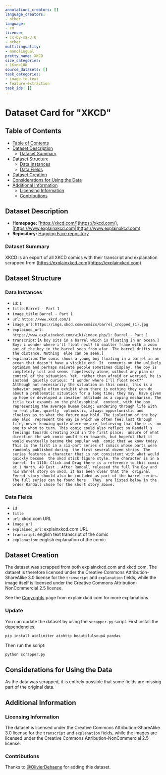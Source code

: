 ```yaml
---
annotations_creators: []
language_creators:
- other
language:
- en
license:
- cc-by-sa-3.0
- other
multilinguality:
- monolingual
pretty_name: XKCD
size_categories:
- 1K<n<10K
source_datasets: []
task_categories:
- image-to-text
- feature-extraction
task_ids: []
---
```


# Dataset Card for "XKCD"

## Table of Contents
- [Table of Contents](#table-of-contents)
- [Dataset Description](#dataset-description)
  - [Dataset Summary](#dataset-summary)
- [Dataset Structure](#dataset-structure)
  - [Data Instances](#data-instances)
  - [Data Fields](#data-fields)
- [Dataset Creation](#dataset-creation)
- [Considerations for Using the Data](#considerations-for-using-the-data)
- [Additional Information](#additional-information)
  - [Licensing Information](#licensing-information)
  - [Contributions](#contributions)

## Dataset Description

- **Homepage:** [https://xkcd.com/](https://xkcd.com/), [https://www.explainxkcd.com](https://www.explainxkcd.com)
- **Repository:** [Hugging Face repository](https://huggingface.co/datasets/olivierdehaene/xkcd/tree/main)

### Dataset Summary

XKCD is an export of all XKCD comics with their transcript and explanation scrapped from 
[https://explainxkcd.com](https://explainxkcd.com).

## Dataset Structure

### Data Instances

- `id`: `1`
- `title`: `Barrel - Part 1`
- `image_title`: `Barrel - Part 1`
- `url`: `https://www.xkcd.com/1`
- `image_url`: `https://imgs.xkcd.com/comics/barrel_cropped_(1).jpg`
- `explained_url`: `https://www.explainxkcd.com/wiki/index.php/1:_Barrel_-_Part_1`
- `transcript`: `[A boy sits in a barrel which is floating in an ocean.] Boy: i wonder where i'll float next?
[A smaller frame with a zoom out of the boy in the barrel seen from afar. The barrel drifts into the distance. Nothing 
else can be seen.]`
- `explanation`: `The comic shows a young boy floating in a barrel in an ocean that doesn't have a visible end. It 
comments on the unlikely optimism and perhaps naïveté people sometimes display. The boy is completely lost and seems 
hopelessly alone, without any plan or control of the situation. Yet, rather than afraid or worried, he is instead 
quietly curious: "I wonder where I'll float next?" Although not necessarily the situation in this comic, this is a 
behavior people often exhibit when there is nothing they can do about a problematic situation for a long time; they may 
have given up hope or developed a cavalier attitude as a coping mechanism. The title text expands on the philosophical 
content, with the boy representing the average human being: wandering through life with no real plan, quietly 
optimistic, always opportunistic and clueless as to what the future may hold. The isolation of the boy may also 
represent the way in which we often feel lost through life, never knowing quite where we are, believing that there is 
no one to whom to turn. This comic could also reflect on Randall's feelings towards creating xkcd in the first place; 
unsure of what direction the web comic would turn towards, but hopeful that it would eventually become the popular web 
comic that we know today. This is the first in a six-part series of comics whose parts were randomly published during 
the first several dozen strips. The series features a character that is not consistent with what would quickly become 
the xkcd stick figure style. The character is in a barrel. In 1110: Click and Drag there is a reference to this comic 
at 1 North, 48 East . After Randall released the full The Boy and his Barrel story on xkcd, it has been clear that the 
original Ferret story should also be included as part of the barrel series. The full series can be found here . They 
are listed below in the order Randall chose for the short story above: `

### Data Fields

- `id`
- `title`
- `url`: xkcd.com URL
- `image_url`
- `explained_url`: explainxkcd.com URL
- `transcript`: english text transcript of the comic
- `explanation`: english explanation of the comic

## Dataset Creation

The dataset was scrapped from both explainxkcd.com and xkcd.com.
The dataset is therefore licensed under the Creative Commons Attribution-ShareAlike 3.0 license for
the `transcript` and `explanation` fields, while the image itself is licensed under the
Creative Commons Attribution-NonCommercial 2.5 license.

See the [Copyrights](https://www.explainxkcd.com/wiki/index.php/explain_xkcd:Copyrights) page from 
explainxkcd.com for more explanations.

### Update

You can update the dataset by using the `scrapper.py` script.
First install the dependencies:

```bash
pip install aiolimiter aiohttp beautifulsoup4 pandas
```

Then run the script:

```bash
python scrapper.py
```

## Considerations for Using the Data

As the data was scrapped, it is entirely possible that some fields are missing part of the original data.

## Additional Information

### Licensing Information

The dataset is licensed under the Creative Commons Attribution-ShareAlike 3.0 license for
the `transcript` and `explanation` fields, while the images are licensed under the
Creative Commons Attribution-NonCommercial 2.5 license.

### Contributions

Thanks to [@OlivierDehaene](https://github.com/OlivierDehaene) for adding this dataset.
